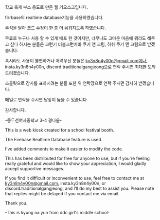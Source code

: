 학교 축제 부스 용도로 만든 웹 키오스크입니다.

firrbase의 realtime database기능을 사용하였습니다.

주석을 달아 코드 수정이 한 층 더 쉬워지도록 하였습니다.

무료로 누구나 사용 할 수 있게 배포 한 것이지만, 너무나도 고마운 마음에 뭐라도 해주고 싶다 하시는 분들은
크런키 더블크런치바 쿠키 앤 크림, 허쉬 쿠키 앤 크림으로 받겠습니다.

혹시라도 사용이 불편하거나 어려우신 분들은
ky3n8n4y00n@gmail.com이나, insta.ky3n8n4y00n, discord.traditionalgangjeong으로 연락 주시면 최대한 도와드리겠습니다.

초콜릿으로 감사를 표하시려는 분들 또한 위 연락망으로 연락 주시면 감사히 받겠습니다.

메일로 연락을 주시면 답장이 늦을 수 있습니다.


감사합니다.

-동두천여자중학교 3-4 경나윤-

This is a web kiosk created for a school festival booth.

The Firebase Realtime Database feature is used.

I've added comments to make it easier to modify the code.


This has been distributed for free for anyone to use, but if you're feeling really grateful and would like to show your appreciation, I would gladly accept supportive messages.


If you find it difficult or inconvenient to use, feel free to contact me at ky3n8n4y00n@gmail.com, insta.ky3n8n4y00n, or discord.traditionalgangjeong, and I'll do my best to assist you.
Please note that replies might be delayed if you contact me via email.


Thank you.

-This is kyung na yun
            from ddc girl's middle school-
